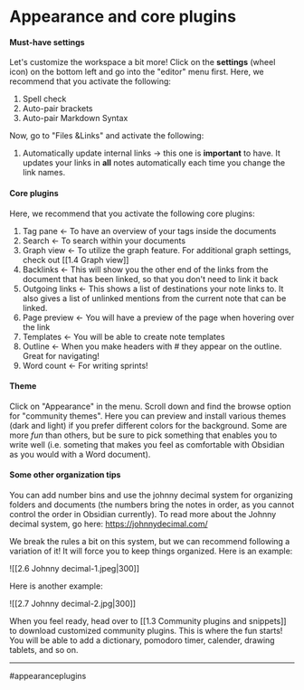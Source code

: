# Appearance and core plugins

#### Must-have settings
Let's customize the workspace a bit more! Click on the **settings** (wheel icon) on the bottom left and go into the "editor" menu first. Here, we recommend that you activate the following:
1. Spell check
2. Auto-pair brackets
3. Auto-pair Markdown Syntax

Now, go to "Files &Links" and activate the following:
1. Automatically update internal links -> this one is **important** to have. It updates your links in **all** notes automatically each time you change the link names.


#### Core plugins
Here, we recommend that you activate the following core plugins:

1.  Tag pane <- To have an overview of your tags inside the documents
2.  Search <- To search within your documents
3.  Graph view <- To utilize the graph feature. For additional graph settings, check out [[1.4 Graph view]]
4.  Backlinks <- This will show you the other end of the links from the document that has been linked, so that you don't need to link it back
5.  Outgoing links <- This shows a list of destinations your note links to. It also gives a list of unlinked mentions from the current note that can be linked.
6.  Page preview <- You will have a preview of the page when hovering over the link
7.  Templates <- You will be able to create note templates
8.  Outline <- When you make headers with # they appear on the outline. Great for navigating!
9.  Word count <- For writing sprints!


#### Theme
Click on "Appearance" in the menu. Scroll down and find the browse option for "community themes". Here you can preview and install various themes (dark and light) if you prefer different colors for the background. Some are more *fun* than others, but be sure to pick something that enables you to write well (i.e. someting that makes you feel as comfortable with Obsidian as you would with a Word document).


#### Some other organization tips
You can add number bins and use the johnny decimal system for organizing folders and documents (the numbers bring the notes in order, as you cannot control the order in Obsidian currently). 
To read more about the Johnny decimal system, go here: https://johnnydecimal.com/

We break the rules a bit on this system, but we can recommend following a variation of it! It will force you to keep things organized. Here is an example:

![[2.6 Johnny decimal-1.jpeg|300]]

Here is another example:

![[2.7 Johnny decimal-2.jpg|300]]

When you feel ready, head over to [[1.3 Community plugins and snippets]] to download customized community plugins. This is where the fun starts! You will be able to add a dictionary, pomodoro timer, calender, drawing tablets, and so on.


---
#appearanceplugins